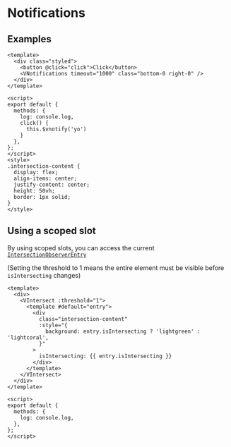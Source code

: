 # Notifications

<!-- Uses [IntersectionObserver](https://developer.mozilla.org/en-US/docs/Web/API/IntersectionObserver) to fire events when content enters or exits the screen.

The components accepts four props: `root`, `rootMargin`, `threshold`, and `options`. The first three correspond to the [IntersectionObserver](https://developer.mozilla.org/en-US/docs/Web/API/Intersection_Observer_API) options properties, or you can pass them all together to the `options` prop.

- [Source](https://github.com/AustinGil/vuetensils/blob/master/src/components/VIntersect/VIntersect.vue) -->

## Examples

```vue live
<template>
  <div class="styled">
    <button @click="click">Click</button>
    <VNotifications timeout="1000" class="bottom-0 right-0" />
  </div>
</template>

<script>
export default {
  methods: {
    log: console.log,
    click() {
      this.$vnotify('yo')
    }
  },
};
</script>
<style>
.intersection-content {
  display: flex;
  align-items: center;
  justify-content: center;
  height: 50vh;
  border: 1px solid;
}
</style>
```

## Using a scoped slot

By using scoped slots, you can access the current [`IntersectionObserverEntry`](https://developer.mozilla.org/en-US/docs/Web/API/IntersectionObserverEntry)

(Setting the threshold to 1 means the entire element must be visible before `isIntersecting` changes)

```vue live
<template>
  <div>
    <VIntersect :threshold="1">
      <template #default="entry">
        <div
          class="intersection-content"
          :style="{
            background: entry.isIntersecting ? 'lightgreen' : 'lightcoral',
          }"
        >
          isIntersecting: {{ entry.isIntersecting }}
        </div>
      </template>
    </VIntersect>
  </div>
</template>

<script>
export default {
  methods: {
    log: console.log,
  },
};
</script>
```
